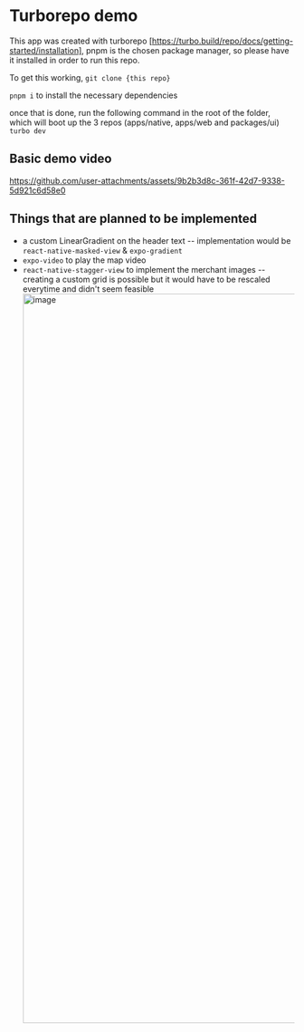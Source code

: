 # Turborepo demo
This app was created with turborepo [https://turbo.build/repo/docs/getting-started/installation], pnpm is the chosen package manager, so please have it installed in order to run this repo.

To get this working, `git clone {this repo}`

`pnpm i` to install the necessary dependencies

once that is done, run the following command in the root of the folder, which will boot up the 3 repos (apps/native, apps/web and packages/ui)
`turbo dev`

## Basic demo video
https://github.com/user-attachments/assets/9b2b3d8c-361f-42d7-9338-5d921c6d58e0

## Things that are planned to be implemented
- a custom LinearGradient on the header text
-- implementation would be `react-native-masked-view` & `expo-gradient`
- `expo-video` to play the map video
- `react-native-stagger-view` to implement the merchant images
-- creating a custom grid is possible but it would have to be rescaled everytime and didn't seem feasible
  <img width="1288" alt="image" src="https://github.com/user-attachments/assets/1f8dca9c-c312-4c8a-8391-17b2c9b8bf1e" />
